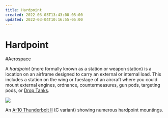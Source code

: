 ```yaml
---
title: Hardpoint
created: 2022-03-03T13:43:00-05:00
updated: 2022-03-04T10:16:55-05:00
---
```


# Hardpoint


#Aerospace

A _hardpoint_ (more formally known as a station or weapon station) is a location on an airframe designed to carry an external or internal load.  This includes a station on the wing or fueslage of an aircraft where you could mount external engines, ordnance, countermeasures, gun pods, targeting pods, or [Drop Tanks](Drop%20Tanks.md).

![](88d367d2245b5699749a3112d40050f1183a4928cc7e5cfd1a644e5d7972b435.png)

An [A-10 Thunderbolt II](A-10%20Thunderbolt%20II) (C variant) showing numerous hardpoint mountings.
